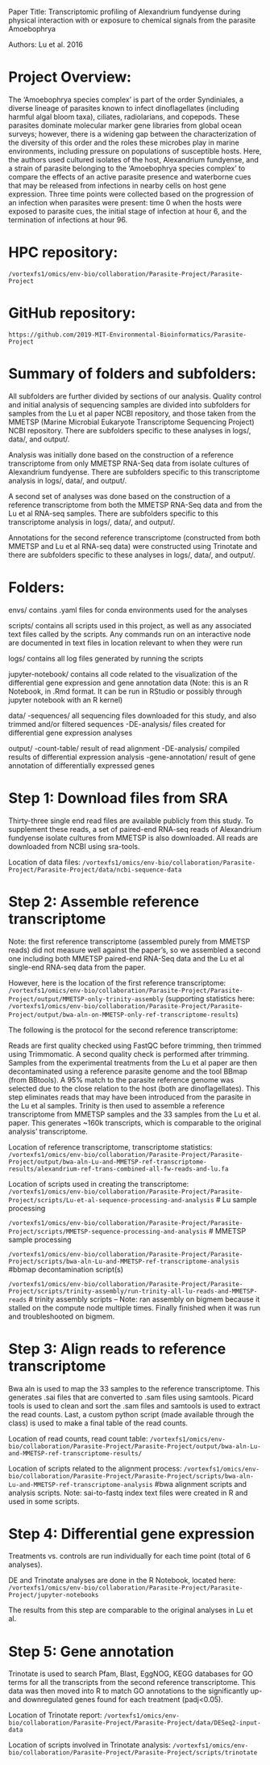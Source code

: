 Paper Title: Transcriptomic profiling of Alexandrium fundyense during physical interaction with or exposure to chemical signals from the parasite Amoebophrya

Authors: Lu et al. 2016

# Project Overview: 
The ‘Amoebophrya species complex’ is part of the order Syndiniales, a diverse lineage of parasites known to infect dinoflagellates (including harmful algal bloom taxa), ciliates, radiolarians, and copepods. These parasites dominate molecular marker gene libraries from global ocean surveys; however, there is a widening gap between the characterization of the diversity of this order and the roles these microbes play in marine environments, including pressure on populations of susceptible hosts. Here, the authors used cultured isolates of the host, Alexandrium fundyense, and a strain of parasite belonging to the ‘Amoebophrya species complex’ to compare the effects of an active parasite presence and waterborne cues that may be released from infections in nearby cells on host gene expression. Three time points were collected based on the progression of an infection when parasites were present: time 0 when the hosts were exposed to parasite cues, the initial stage of infection at hour 6, and the termination of infections at hour 96. 

# HPC repository: 
```/vortexfs1/omics/env-bio/collaboration/Parasite-Project/Parasite-Project```

# GitHub repository: 
```https://github.com/2019-MIT-Environmental-Bioinformatics/Parasite-Project```

# Summary of folders and subfolders:

All subfolders are further divided by sections of our analysis. Quality control and initial analysis of sequencing samples are divided into subfolders for samples from the Lu et al paper NCBI repository, and those taken from the MMETSP (Marine Microbial Eukaryote Transcriptome Sequencing Project) NCBI repository. There are subfolders specific to these analyses in logs/, data/, and output/.

Analysis was initially done based on the construction of a reference transcriptome from only MMETSP RNA-Seq data from isolate cultures of Alexandrium fundyense. There are subfolders specific to this transcriptome analysis in logs/, data/, and output/. 

A second set of analyses was done based on the construction of a reference transcriptome from both the MMETSP RNA-Seq data and from the Lu et al RNA-seq samples. There are subfolders specific to this transcriptome analysis in logs/, data/, and output/. 

 Annotations for the second reference transcriptome (constructed from both MMETSP and Lu et al RNA-seq data) were constructed using Trinotate and there are subfolders specific to these analyses in logs/, data/, and output/.


# Folders:

envs/ contains .yaml files for conda environments used for the analyses

scripts/ contains all scripts used in this project, as well as any associated text files called by the scripts.  Any commands run on an interactive node are documented in text files in location relevant to when they were run

logs/ contains all log files generated by running the scripts

jupyter-notebook/ contains all code related to the visualization of the differential gene expression and gene annotation data (Note: this is an R Notebook, in .Rmd format. It can be run in RStudio or possibly through jupyter notebook with an R kernel)

data/
  -sequences/ all sequencing files downloaded for this study, and also trimmed and/or filtered sequences
  -DE-analysis/ files created for differential gene expression analyses
  
output/
  -count-table/ result of read alignment
  -DE-analysis/ compiled results of differential expression analysis
  -gene-annotation/ result of gene annotation of differentially expressed genes

# Step 1: Download files from SRA
Thirty-three single end read files are available publicly from this study. To supplement these reads, a set of paired-end RNA-seq reads of Alexandrium fundyense isolate cultures from MMETSP is also downloaded. All reads are downloaded from NCBI using sra-tools.

Location of data files: ```/vortexfs1/omics/env-bio/collaboration/Parasite-Project/Parasite-Project/data/ncbi-sequence-data```

# Step 2: Assemble reference transcriptome
Note: the first reference transcriptome (assembled purely from MMETSP reads) did not measure well against the paper’s, so we assembled a second one including both MMETSP paired-end RNA-Seq data and the Lu et al single-end RNA-seq data from the paper. 

However, here is the location of the first reference transcriptome: ```/vortexfs1/omics/env-bio/collaboration/Parasite-Project/Parasite-Project/output/MMETSP-only-trinity-assembly``` (supporting statistics here: ```/vortexfs1/omics/env-bio/collaboration/Parasite-Project/Parasite-Project/output/bwa-aln-on-MMETSP-only-ref-transcriptome-results```)


The following is the protocol for the second reference transcriptome:

Reads are first quality checked using FastQC before trimming, then trimmed using Trimmomatic. A second quality check is performed after trimming. Samples from the experimental treatments from the Lu et al paper are then decontaminated using a reference parasite genome and the tool BBmap (from BBtools). A 95% match to the parasite reference genome was selected due to the close relation to the host (both are dinoflagellates). This step eliminates reads that may have been introduced from the parasite in the Lu et al samples. Trinity is then used to assemble a reference transcriptome from MMETSP samples and the 33 samples from the Lu et al. paper. This generates ~160k transcripts, which is comparable to the original analysis’ transcriptome.

Location of reference transcriptome, transcriptome statistics: 
```/vortexfs1/omics/env-bio/collaboration/Parasite-Project/Parasite-Project/output/bwa-aln-Lu-and-MMETSP-ref-transcriptome-results/alexandrium-ref-trans-combined-all-fw-reads-and-lu.fa```

Location of scripts used in creating the transcriptome: 
```/vortexfs1/omics/env-bio/collaboration/Parasite-Project/Parasite-Project/scripts/Lu-et-al-sequence-processing-and-analysis``` # Lu sample processing

```/vortexfs1/omics/env-bio/collaboration/Parasite-Project/Parasite-Project/scripts/MMETSP-sequence-processing-and-analysis``` # MMETSP sample processing

```/vortexfs1/omics/env-bio/collaboration/Parasite-Project/Parasite-Project/scripts/bwa-aln-Lu-and-MMETSP-ref-transcriptome-analysis``` #bbmap decontamination script(s)

```/vortexfs1/omics/env-bio/collaboration/Parasite-Project/Parasite-Project/scripts/trinity-assembly/run-trinity-all-lu-reads-and-MMETSP-reads``` # trinity assembly scripts – Note: ran assembly on bigmem because it stalled on the compute node multiple times. Finally finished when it was run and troubleshooted on bigmem.

# Step 3: Align reads to reference transcriptome
Bwa aln is used to map the 33 samples to the reference transcriptome. This generates .sai files that are converted to .sam files using samtools. Picard tools is used to clean and sort the .sam files and samtools is used to extract the read counts. Last, a custom python script (made available through the class) is used to make a final table of the read counts. 

Location of read counts, read count table: ```/vortexfs1/omics/env-bio/collaboration/Parasite-Project/Parasite-Project/output/bwa-aln-Lu-and-MMETSP-ref-transcriptome-results/```

Location of scripts related to the alignment process:
```/vortexfs1/omics/env-bio/collaboration/Parasite-Project/Parasite-Project/scripts/bwa-aln-Lu-and-MMETSP-ref-transcriptome-analysis``` #bwa alignment scripts and analysis scripts. Note: sai-to-fastq index text files were created in R and used in some scripts.

# Step 4: Differential gene expression
Treatments vs. controls are run individually for each time point (total of 6 analyses).

DE and Trinotate analyses are done in the R Notebook, located here: ```/vortexfs1/omics/env-bio/collaboration/Parasite-Project/Parasite-Project/jupyter-notebooks```

The results from this step are comparable to the original analyses in Lu et al.

# Step 5: Gene annotation
Trinotate is used to search Pfam, Blast, EggNOG, KEGG databases for GO terms for all the transcripts from the second reference transcriptome. This data was then moved into R to match GO annotations to the significantly up- and downregulated genes found for each treatment (padj<0.05).

Location of Trinotate report: ```/vortexfs1/omics/env-bio/collaboration/Parasite-Project/Parasite-Project/data/DESeq2-input-data```

Location of scripts involved in Trinotate analysis: ```/vortexfs1/omics/env-bio/collaboration/Parasite-Project/Parasite-Project/scripts/trinotate```
